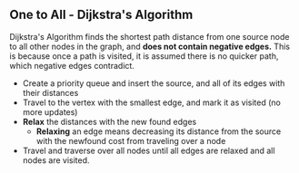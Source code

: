 ## One to All - Dijkstra's Algorithm
Dijkstra's Algorithm finds the shortest path distance from one source node to all other nodes in the graph, and **does not contain negative edges.** This is because once a path is visited, it is assumed there is no quicker path, which negative edges contradict.
- Create a priority queue and insert the source, and all of its edges with their distances
- Travel to the vertex with the smallest edge, and mark it as visited (no more updates)
- **Relax** the distances with the new found edges
	- **Relaxing** an edge means decreasing its distance from the source with the newfound cost from traveling over a node
- Travel and traverse over all nodes until all edges are relaxed and all nodes are visited.